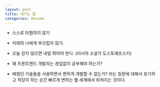 ```yaml
---
layout: post
title: 새기는 말
categories: Resume
---
```



- 스스로 타협하지 않기
- 미래의 나에게 부끄럽지 않기.


- 오늘 걷지 않으면 내일 뛰어야 한다. (러시아 소설가 도스토예프스키)
- 왜 프론트엔드 개발자는 끊임없이 공부해야 하는가? 
- 배웠던 기술들을 사용하면서 편하게 개발할 수 없는가? 
라는 질문에 대해서 포기하고 적당히 하는 순간 빠르게 변하는 웹 세계에서 뒤쳐지는 것이다.